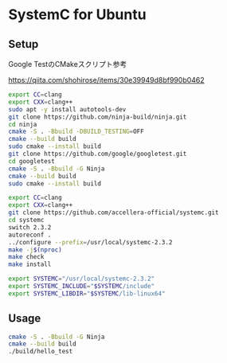 # SystemC for Ubuntu

## Setup

Google TestのCMakeスクリプト参考

https://qiita.com/shohirose/items/30e39949d8bf990b0462

```sh
export CC=clang
export CXX=clang++
sudo apt -y install autotools-dev
git clone https://github.com/ninja-build/ninja.git
cd ninja
cmake -S . -Bbuild -DBUILD_TESTING=OFF
cmake --build build
sudo cmake --install build
git clone https://github.com/google/googletest.git
cd googletest
cmake -S . -Bbuild -G Ninja
cmake --build build
sudo cmake --install build
```

```sh
export CC=clang
export CXX=clang++
git clone https://github.com/accellera-official/systemc.git
cd systemc
switch 2.3.2
autoreconf .
../configure --prefix=/usr/local/systemc-2.3.2
make -j$(nproc)
make check
make install
```

```sh
export SYSTEMC="/usr/local/systemc-2.3.2"
export SYSTEMC_INCLUDE="$SYSTEMC/include"
export SYSTEMC_LIBDIR="$SYSTEMC/lib-linux64"
```



## Usage

```sh
cmake -S . -Bbuild -G Ninja
cmake --build build
./build/hello_test
```